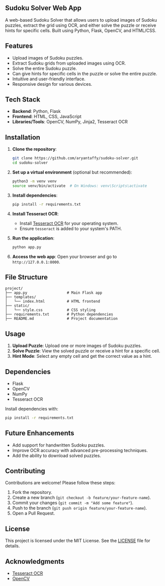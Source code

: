 ## Sudoku Solver Web App

A web-based Sudoku Solver that allows users to upload images of Sudoku puzzles, extract the grid using OCR, and either solve the puzzle or receive hints for specific cells. Built using Python, Flask, OpenCV, and HTML/CSS.

## Features

- Upload images of Sudoku puzzles.
- Extract Sudoku grids from uploaded images using OCR.
- Solve the entire Sudoku puzzle.
- Can give hints for specific cells in the puzzle or solve the entire puzzle.
- Intuitive and user-friendly interface.
- Responsive design for various devices.

## Tech Stack

- **Backend**: Python, Flask
- **Frontend**: HTML, CSS, JavaScript
- **Libraries/Tools**: OpenCV, NumPy, Jinja2, Tesseract OCR

## Installation

1. **Clone the repository**:
   ```bash
   git clone https://github.com/aryantaffy/sudoku-solver.git
   cd sudoku-solver
   ```

2. **Set up a virtual environment** (optional but recommended):
   ```bash
   python3 -m venv venv
   source venv/bin/activate  # On Windows: venv\Scripts\activate
   ```

3. **Install dependencies**:
   ```bash
   pip install -r requirements.txt
   ```

4. **Install Tesseract OCR**:
   - Install [Tesseract OCR](https://github.com/tesseract-ocr/tesseract) for your operating system.
   - Ensure `tesseract` is added to your system's PATH.

5. **Run the application**:
   ```bash
   python app.py
   ```

6. **Access the web app**:
   Open your browser and go to `http://127.0.0.1:8000`.

## File Structure

```
project/
├── app.py                  # Main Flask app
├── templates/
│   └── index.html          # HTML frontend
├── static/
│   └── style.css           # CSS styling
├── requirements.txt        # Python dependencies
├── README.md               # Project documentation
```

## Usage

1. **Upload Puzzle**: Upload one or more images of Sudoku puzzles.
2. **Solve Puzzle**: View the solved puzzle or receive a hint for a specific cell.
3. **Hint Mode**: Select any empty cell and get the correct value as a hint.

## Dependencies

- Flask
- OpenCV
- NumPy
- Tesseract OCR

Install dependencies with:
```bash
pip install -r requirements.txt
```

## Future Enhancements

- Add support for handwritten Sudoku puzzles.
- Improve OCR accuracy with advanced pre-processing techniques.
- Add the ability to download solved puzzles.

## Contributing

Contributions are welcome! Please follow these steps:
1. Fork the repository.
2. Create a new branch (`git checkout -b feature/your-feature-name`).
3. Commit your changes (`git commit -m "Add some feature"`).
4. Push to the branch (`git push origin feature/your-feature-name`).
5. Open a Pull Request.

## License

This project is licensed under the MIT License. See the [LICENSE](LICENSE) file for details.

## Acknowledgments

- [Tesseract OCR](https://github.com/tesseract-ocr/tesseract)
- [OpenCV](https://opencv.org/)

